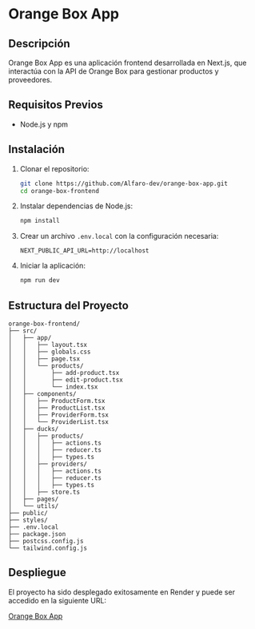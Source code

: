 # Orange Box App

## Descripción

Orange Box App es una aplicación frontend desarrollada en Next.js, que interactúa con la API de Orange Box para gestionar productos y proveedores.

## Requisitos Previos

- Node.js y npm

## Instalación

1. Clonar el repositorio:
   ```bash
   git clone https://github.com/Alfaro-dev/orange-box-app.git
   cd orange-box-frontend
   ```

2. Instalar dependencias de Node.js:
   ```bash
   npm install
   ```

3. Crear un archivo `.env.local` con la configuración necesaria:
   ```dotenv
   NEXT_PUBLIC_API_URL=http://localhost
   ```

4. Iniciar la aplicación:
   ```bash
   npm run dev
   ```

## Estructura del Proyecto

```
orange-box-frontend/
├── src/
│   ├── app/
│   │   ├── layout.tsx
│   │   ├── globals.css
│   │   ├── page.tsx
│   │   └── products/
│   │       ├── add-product.tsx
│   │       ├── edit-product.tsx
│   │       └── index.tsx
│   ├── components/
│   │   ├── ProductForm.tsx
│   │   ├── ProductList.tsx
│   │   ├── ProviderForm.tsx
│   │   └── ProviderList.tsx
│   ├── ducks/
│   │   ├── products/
│   │   │   ├── actions.ts
│   │   │   ├── reducer.ts
│   │   │   ├── types.ts
│   │   ├── providers/
│   │   │   ├── actions.ts
│   │   │   ├── reducer.ts
│   │   │   ├── types.ts
│   │   ├── store.ts
│   ├── pages/
│   └── utils/
├── public/
├── styles/
├── .env.local
├── package.json
├── postcss.config.js
└── tailwind.config.js
```

## Despliegue

El proyecto ha sido desplegado exitosamente en Render y puede ser accedido en la siguiente URL:

[Orange Box App](https://orange-box-app.onrender.com)
